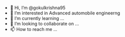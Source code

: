 - 👋 Hi, I’m @gokulkrishna95
- 👀 I’m interested in Advanced automobile engineerng
- 🌱 I’m currently learning ...
- 💞️ I’m looking to collaborate on ...
- 📫 How to reach me ...

<!---
gokulkrishna95/gokulkrishna95 is a ✨ special ✨ repository because its `README.md` (this file) appears on your GitHub profile.
You can click the Preview link to take a look at your changes.
--->
